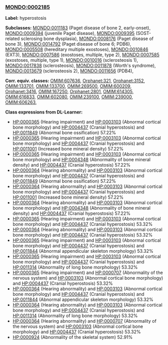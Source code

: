 
### [MONDO:0002185](http://purl.obolibrary.org/obo/MONDO_0002185)
**Label:** hyperostosis

**Subclasses:** [MONDO:0011183](http://purl.obolibrary.org/obo/MONDO_0011183) (Paget disease of bone 2, early-onset), [MONDO:0009394](http://purl.obolibrary.org/obo/MONDO_0009394) (juvenile Paget disease), [MONDO:0009395](http://purl.obolibrary.org/obo/MONDO_0009395) (SOST-related sclerosing bone dysplasia), [MONDO:0008176](http://purl.obolibrary.org/obo/MONDO_0008176) (Paget disease of bone 3), [MONDO:0014792](http://purl.obolibrary.org/obo/MONDO_0014792) (Paget disease of bone 6; PDB6), [MONDO:0005508](http://purl.obolibrary.org/obo/MONDO_0005508) (hereditary multiple exostoses), [MONDO:0010846](http://purl.obolibrary.org/obo/MONDO_0010846) (EXT3), [MONDO:0007586](http://purl.obolibrary.org/obo/MONDO_0007586) (exostoses, multiple, type 2), [MONDO:0007585](http://purl.obolibrary.org/obo/MONDO_0007585) (exostoses, multiple, type 1), [MONDO:0010016](http://purl.obolibrary.org/obo/MONDO_0010016) (sclerosteosis 1), [MONDO:0017838](http://purl.obolibrary.org/obo/MONDO_0017838) (sclerosteosis), [MONDO:0011878](http://purl.obolibrary.org/obo/MONDO_0011878) (Worth's syndrome), [MONDO:0013679](http://purl.obolibrary.org/obo/MONDO_0013679) (sclerosteosis 2), [MONDO:0011656](http://purl.obolibrary.org/obo/MONDO_0011656) (PDB4), 

**Corr. equiv. classes:** [OMIM:607636](http://purl.obolibrary.org/obo/OMIM_607636), [Orphanet:321](http://www.orpha.net/ORDO/Orphanet_321), [Orphanet:3152](http://www.orpha.net/ORDO/Orphanet_3152), [OMIM:133701](http://purl.obolibrary.org/obo/OMIM_133701), [OMIM:133700](http://purl.obolibrary.org/obo/OMIM_133700), [OMIM:269500](http://purl.obolibrary.org/obo/OMIM_269500), [OMIM:600209](http://purl.obolibrary.org/obo/OMIM_600209), [Orphanet:3416](http://www.orpha.net/ORDO/Orphanet_3416), [OMIM:167250](http://purl.obolibrary.org/obo/OMIM_167250), [Orphanet:2801](http://www.orpha.net/ORDO/Orphanet_2801), [OMIM:614305](http://purl.obolibrary.org/obo/OMIM_614305), [OMIM:616833](http://purl.obolibrary.org/obo/OMIM_616833), [OMIM:602080](http://purl.obolibrary.org/obo/OMIM_602080), [OMIM:239100](http://purl.obolibrary.org/obo/OMIM_239100), [OMIM:239000](http://purl.obolibrary.org/obo/OMIM_239000), [OMIM:606263](http://purl.obolibrary.org/obo/OMIM_606263), 

**Class expressions from DL-Learner:**

- [HP:0000365](http://purl.obolibrary.org/obo/HP_0000365) (Hearing impairment) and [HP:0003103](http://purl.obolibrary.org/obo/HP_0003103) (Abnormal cortical bone morphology) and [HP:0004437](http://purl.obolibrary.org/obo/HP_0004437) (Cranial hyperostosis) and [HP:0011849](http://purl.obolibrary.org/obo/HP_0011849) (Abnormal bone ossification) 57.22%
- [HP:0000365](http://purl.obolibrary.org/obo/HP_0000365) (Hearing impairment) and [HP:0003103](http://purl.obolibrary.org/obo/HP_0003103) (Abnormal cortical bone morphology) and [HP:0004437](http://purl.obolibrary.org/obo/HP_0004437) (Cranial hyperostosis) and [HP:0011001](http://purl.obolibrary.org/obo/HP_0011001) (Increased bone mineral density) 57.22%
- [HP:0000365](http://purl.obolibrary.org/obo/HP_0000365) (Hearing impairment) and [HP:0003103](http://purl.obolibrary.org/obo/HP_0003103) (Abnormal cortical bone morphology) and [HP:0004348](http://purl.obolibrary.org/obo/HP_0004348) (Abnormality of bone mineral density) and [HP:0004437](http://purl.obolibrary.org/obo/HP_0004437) (Cranial hyperostosis) 57.22%
- [HP:0000364](http://purl.obolibrary.org/obo/HP_0000364) (Hearing abnormality) and [HP:0003103](http://purl.obolibrary.org/obo/HP_0003103) (Abnormal cortical bone morphology) and [HP:0004437](http://purl.obolibrary.org/obo/HP_0004437) (Cranial hyperostosis) and [HP:0011849](http://purl.obolibrary.org/obo/HP_0011849) (Abnormal bone ossification) 57.22%
- [HP:0000364](http://purl.obolibrary.org/obo/HP_0000364) (Hearing abnormality) and [HP:0003103](http://purl.obolibrary.org/obo/HP_0003103) (Abnormal cortical bone morphology) and [HP:0004437](http://purl.obolibrary.org/obo/HP_0004437) (Cranial hyperostosis) and [HP:0011001](http://purl.obolibrary.org/obo/HP_0011001) (Increased bone mineral density) 57.22%
- [HP:0000364](http://purl.obolibrary.org/obo/HP_0000364) (Hearing abnormality) and [HP:0003103](http://purl.obolibrary.org/obo/HP_0003103) (Abnormal cortical bone morphology) and [HP:0004348](http://purl.obolibrary.org/obo/HP_0004348) (Abnormality of bone mineral density) and [HP:0004437](http://purl.obolibrary.org/obo/HP_0004437) (Cranial hyperostosis) 57.22%
- [HP:0000365](http://purl.obolibrary.org/obo/HP_0000365) (Hearing impairment) and [HP:0003103](http://purl.obolibrary.org/obo/HP_0003103) (Abnormal cortical bone morphology) and [HP:0004437](http://purl.obolibrary.org/obo/HP_0004437) (Cranial hyperostosis) 53.32%
- [HP:0000364](http://purl.obolibrary.org/obo/HP_0000364) (Hearing abnormality) and [HP:0003103](http://purl.obolibrary.org/obo/HP_0003103) (Abnormal cortical bone morphology) and [HP:0004437](http://purl.obolibrary.org/obo/HP_0004437) (Cranial hyperostosis) 53.32%
- [HP:0000365](http://purl.obolibrary.org/obo/HP_0000365) (Hearing impairment) and [HP:0003103](http://purl.obolibrary.org/obo/HP_0003103) (Abnormal cortical bone morphology) and [HP:0004437](http://purl.obolibrary.org/obo/HP_0004437) (Cranial hyperostosis) and [HP:0011844](http://purl.obolibrary.org/obo/HP_0011844) (Abnormal appendicular skeleton morphology) 53.32%
- [HP:0000365](http://purl.obolibrary.org/obo/HP_0000365) (Hearing impairment) and [HP:0003103](http://purl.obolibrary.org/obo/HP_0003103) (Abnormal cortical bone morphology) and [HP:0004437](http://purl.obolibrary.org/obo/HP_0004437) (Cranial hyperostosis) and [HP:0011314](http://purl.obolibrary.org/obo/HP_0011314) (Abnormality of long bone morphology) 53.32%
- [HP:0000365](http://purl.obolibrary.org/obo/HP_0000365) (Hearing impairment) and [HP:0000707](http://purl.obolibrary.org/obo/HP_0000707) (Abnormality of the nervous system) and [HP:0003103](http://purl.obolibrary.org/obo/HP_0003103) (Abnormal cortical bone morphology) and [HP:0004437](http://purl.obolibrary.org/obo/HP_0004437) (Cranial hyperostosis) 53.32%
- [HP:0000364](http://purl.obolibrary.org/obo/HP_0000364) (Hearing abnormality) and [HP:0003103](http://purl.obolibrary.org/obo/HP_0003103) (Abnormal cortical bone morphology) and [HP:0004437](http://purl.obolibrary.org/obo/HP_0004437) (Cranial hyperostosis) and [HP:0011844](http://purl.obolibrary.org/obo/HP_0011844) (Abnormal appendicular skeleton morphology) 53.32%
- [HP:0000364](http://purl.obolibrary.org/obo/HP_0000364) (Hearing abnormality) and [HP:0003103](http://purl.obolibrary.org/obo/HP_0003103) (Abnormal cortical bone morphology) and [HP:0004437](http://purl.obolibrary.org/obo/HP_0004437) (Cranial hyperostosis) and [HP:0011314](http://purl.obolibrary.org/obo/HP_0011314) (Abnormality of long bone morphology) 53.32%
- [HP:0000364](http://purl.obolibrary.org/obo/HP_0000364) (Hearing abnormality) and [HP:0000707](http://purl.obolibrary.org/obo/HP_0000707) (Abnormality of the nervous system) and [HP:0003103](http://purl.obolibrary.org/obo/HP_0003103) (Abnormal cortical bone morphology) and [HP:0004437](http://purl.obolibrary.org/obo/HP_0004437) (Cranial hyperostosis) 53.32%
- [HP:0000924](http://purl.obolibrary.org/obo/HP_0000924) (Abnormality of the skeletal system) 52.91%


